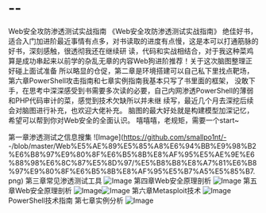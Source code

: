 # --
Web安全攻防渗透测试实战指南
《Web安全攻防渗透测试实战指南》
   绝佳好书，适合入门加进阶最近事情有点多，对书读取的进度有点慢，这是本可以打通筋脉的好书，深刻感触，很透彻我还在继续研
读，代码和实战相结合，对于我这种菜鸡算是成功串起来以前学的杂乱无章的内容Web狗进阶推荐！关于这次脑图整理正好碰上面试准备
所以略显的仓促，第二章是环境搭建可以自己私下里找点靶场，第六章PowerShell攻击指南和七章实例指南我基本只写了书里面的框架，
没敢下手，在思考中深深感受到书需要多次读的必要，自己内网渗透PowerShell的薄弱和PHP代码审计的菜，感觉到技术欠缺所以并未继
续写，最近几个月去深挖后续会对脑图进行补充，也欢迎大佬补充。
脑图的最大好处就是构建模型加深记忆，希望可以帮到你对Web安全的全面认识。
嘻嘻嘻，老规矩，需要一个start~


第一章渗透测试之信息搜集
![Image](https://github.com/smallpo1nt/-
-/blob/master/Web%E5%AE%89%E5%85%A8%E6%94%BB%E9%98%B2%E6%B8%97%E9%80%8F%E6%B5%8B%E8%AF%95%E5%AE%9E%E6%88%98%E6%8C%87%E5%8D%97/%E5%B8%B8%E8%A7%81%E6%B8%97%E9%80%8F%E6%B5%8B%E8%AF%95%E5%B7%A5%E5%85%B7.png)
第三章常见渗透测试工具
![Image](https://github.com/smallpo1nt/--/blob/master/Web安全攻防渗透测试实战指南/常见渗透测试工具.png)
第四章Web安全原理剖析
![Image](https://github.com/smallpo1nt/--/blob/master/Web%E5%AE%89%E5%85%A8%E6%94%BB%E9%98%B2%E6%B8%97%E9%80%8F%E6%B5%8B%E8%AF%95%E5%AE%9E%E6%88%98%E6%8C%87%E5%8D%97/Web%E5%AE%89%E5%85%A8%E5%8E%9F%E7%90%86%E5%89%96%E6%9E%90.png)
第五章Web安全原理剖析
![Image](https://github.com/smallpo1nt/--/blob/master/Web%E5%AE%89%E5%85%A8%E6%94%BB%E9%98%B2%E6%B8%97%E9%80%8F%E6%B5%8B%E8%AF%95%E5%AE%9E%E6%88%98%E6%8C%87%E5%8D%97/Web%E5%AE%89%E5%85%A8%E5%8E%9F%E7%90%86%E5%89%96%E6%9E%90.png)![Image](https://github.com/smallpo1nt/--/blob/master/Web%E5%AE%89%E5%85%A8%E6%94%BB%E9%98%B2%E6%B8%97%E9%80%8F%E6%B5%8B%E8%AF%95%E5%AE%9E%E6%88%98%E6%8C%87%E5%8D%97/PowerShell%E6%8A%80%E6%9C%AF%E6%8C%87%E5%8D%97.png)
第六章Metasploit技术
![Image](https://github.com/smallpo1nt/--/blob/master/Web%E5%AE%89%E5%85%A8%E6%94%BB%E9%98%B2%E6%B8%97%E9%80%8F%E6%B5%8B%E8%AF%95%E5%AE%9E%E6%88%98%E6%8C%87%E5%8D%97/Metasploit%E6%8A%80%E6%9C%AF.png)
PowerShell技术指南
第七章实例分析
![Image](https://github.com/smallpo1nt/--/blob/master/Web%E5%AE%89%E5%85%A8%E6%94%BB%E9%98%B2%E6%B8%97%E9%80%8F%E6%B5%8B%E8%AF%95%E5%AE%9E%E6%88%98%E6%8C%87%E5%8D%97/%E5%AE%9E%E4%BE%8B%E5%88%86%E6%9E%90.png)
